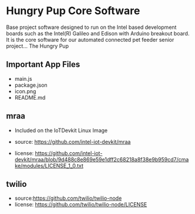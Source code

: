Hungry Pup Core Software
============================
Base project software designed to run on the Intel based development boards such as the Intel(R) Galileo and Edison with Arduino breakout board.
It is the core software for our automated connected pet feeder senior project... The Hungry Pup

Important App Files
---------------------------
* main.js
* package.json
* icon.png
* README.md

mraa
--------------------------------------------
* Included on the IoTDevkit Linux Image 

* source:  https://github.com/intel-iot-devkit/mraa
* license:  https://github.com/intel-iot-devkit/mraa/blob/9d488c8e869e59e1dff2c68218a8f38e9b959cd7/cmake/modules/LICENSE_1_0.txt

twilio
---------------------------------------------
* source:https://github.com/twilio/twilio-node
* license: https://github.com/twilio/twilio-node/LICENSE
